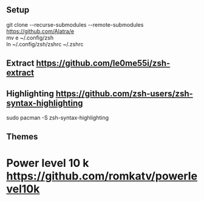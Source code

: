 ## Setup

git clone --recurse-submodules --remote-submodules https://github.com/Alatra/e </br>
mv e ~/.config/zsh </br>
ln ~/.config/zsh/zshrc ~/.zshrc </br>

## Extract https://github.com/le0me55i/zsh-extract

## Highlighting https://github.com/zsh-users/zsh-syntax-highlighting
sudo pacman -S zsh-syntax-highlighting

## Themes
# Power level 10 k https://github.com/romkatv/powerlevel10k
